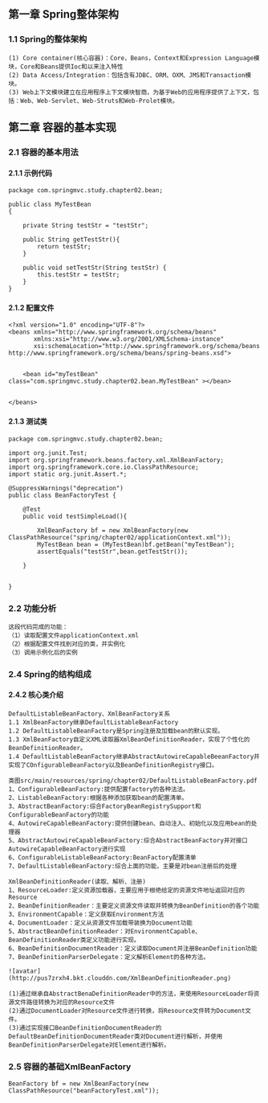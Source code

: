 ## 第一章 Spring整体架构
### 1.1 Spring的整体架构

    (1) Core container(核心容器)：Core，Beans，Context和Expression Language模块，Core和Beans提供Ioc和以来注入特性
    (2) Data Access/Integration：包括含有JDBC、ORM、OXM、JMS和Transaction模块。
    (3) Web上下文模块建立在应用程序上下文模块智商，为基于Web的应用程序提供了上下文，包括：Web、Web-Servlet、Web-Struts和Web-Prolet模块。
     
## 第二章 容器的基本实现
### 2.1 容器的基本用法
    
#### 2.1.1 示例代码
    package com.springmvc.study.chapter02.bean;
    
    public class MyTestBean
    {
    
        private String testStr = "testStr";
    
        public String getTestStr(){
            return testStr;
        }
    
        public void setTestStr(String testStr) {
            this.testStr = testStr;
        }
    }
    
#### 2.1.2 配置文件
    
    <?xml version="1.0" encoding="UTF-8"?>
    <beans xmlns="http://www.springframework.org/schema/beans"
           xmlns:xsi="http://www.w3.org/2001/XMLSchema-instance"
           xsi:schemaLocation="http://www.springframework.org/schema/beans http://www.springframework.org/schema/beans/spring-beans.xsd">
    
    
        <bean id="myTestBean" class="com.springmvc.study.chapter02.bean.MyTestBean" ></bean>
    
    
    </beans>
    
#### 2.1.3 测试类
    
    package com.springmvc.study.chapter02.bean;
    
    import org.junit.Test;
    import org.springframework.beans.factory.xml.XmlBeanFactory;
    import org.springframework.core.io.ClassPathResource;
    import static org.junit.Assert.*;
    
    @SuppressWarnings("deprecation")
    public class BeanFactoryTest {
    
        @Test
        public void testSimpleLoad(){
    
            XmlBeanFactory bf = new XmlBeanFactory(new ClassPathResource("spring/chapter02/applicationContext.xml"));
            MyTestBean bean = (MyTestBean)bf.getBean("myTestBean");
            assertEquals("testStr",bean.getTestStr());
    
        }
    
    
    }

### 2.2 功能分析
    
    这段代码完成的功能：
    （1）读取配置文件applicationContext.xml
    （2）根据配置文件找到对应的类，并实例化
    （3）调用示例化后的实例

### 2.4 Spring的结构组成
#### 2.4.2 核心类介绍

    DefaultListableBeanFactory、XmlBeanFactory关系
    1.1 XmlBeanFactory继承DefaultListableBeanFactory
    1.2 DefaultListableBeanFactory是Spring注册及加载bean的默认实现。
    1.3 XmlBeanFactory自定义XML读取器XmlBeanDefinitionReader，实现了个性化的BeanDefinitionReader。
    1.4 DefaultListableBeanFactory继承AbstractAutowireCapableBeeanFactory并实现了COnfigurableBeanFactory以及BeanDefinitionRegistry接口。
    
    类图src/main/resources/spring/chapter02/DefaultListableBeanFactory.pdf
    1、ConfigurableBeanFactory:提供配置factory的各种法法。
    2、ListableBeanFactory:根据各种添加获取bean的配置清单。
    3、AbstractBeanFactory:综合FactoryBeanRegistrySupport和ConfigurableBeanFactory的功能
    4、AutowireCapableBeanFactory:提供创建bean、自动注入、初始化以及应用bean的处理器
    5、AbstractAutowireCapableBeanFactory:综合AbstractBeanFactory并对接口AutowireCapableBeanFactory进行实现
    6、ConfigurableListableBeanFactory:BeanFactory配置清单
    7、DefaultListableBeanFactory:综合上面的功能，主要是对bean注册后的处理
    
    XmlBeanDefinitionReader(读取、解析、注册)
    1、ResourceLoader:定义资源加载器，主要应用于根绝给定的资源文件地址返回对应的Resource
    2、BeanDefinitionReader：主要定义资源文件读取并转换为BeanDefinition的各个功能
    3、EnvironmentCapable：定义获取Environment方法
    4、DocumentLoader：定义从资源文件加载带装换为Document功能
    5、AbstractBeanDefinitionReader：对EnvironmentCapable、BeanDefinitionReader类定义功能进行实现。
    6、BeanDefinitionDocumentReader：定义读取Document并注册BeanDefinition功能
    7、BeanDefinitionParserDelegate：定义解析Element的各种方法。
    
    ![avatar](http://pus7zrxh4.bkt.clouddn.com/XmlBeanDefinitionReader.png)
    
    (1)通过继承自AbstractBenaDefinitionReader中的方法，来使用ResourceLoader将资源文件路径转换为对应的Resource文件
    (2)通过DocumentLoader对Resource文件进行转换，将Resource文件转为Document文件。
    (3)通过实现接口BeanDefinitionDocumentReader的DefaultBeanDefinitionDocumentReader类对Document进行解析，并使用BeanDefinitionParserDelegate对Element进行解析。
    
### 2.5 容器的基础XmlBeanFactory
    
    BeanFactory bf = new XmlBeanFactory(new ClassPathResource("beanFactoryTest.xml"));
    
    
    
    
    
    
    
    
    
    
